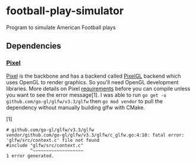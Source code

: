 # football-play-simulator
Program to simulate American Football plays

## Dependencies


### [Pixel](https://github.com/faiface/pixel)
[Pixel](https://github.com/faiface/pixel) is the backbone and has a backend called [PixelGL](https://godoc.org/github.com/faiface/pixel/pixelgl) backend which uses OpenGL to render graphics. So you'll need OpenGL development libraries. More details on Pixel [requirements](https://github.com/faiface/pixel#requirements) before you can compile unless you want to see the error message[1]. I was able to run `go get -u github.com/go-gl/glfw/v3.3/glfw` then `go mod vendor` to pull the dependency without manually building glfw with CMake.

[1]
```
# github.com/go-gl/glfw/v3.3/glfw
vendor/github.com/go-gl/glfw/v3.3/glfw/c_glfw.go:4:10: fatal error: 'glfw/src/context.c' file not found
#include "glfw/src/context.c"
         ^~~~~~~~~~~~~~~~~~~~
1 error generated.
```